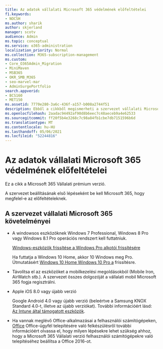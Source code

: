 ```yaml
---
title: Az adatok vállalati Microsoft 365 védelmének előfeltételei
f1.keywords:
- NOCSH
ms.author: sharik
author: skjerland
manager: scotv
audience: Admin
ms.topic: conceptual
ms.service: o365-administration
localization_priority: Normal
ms.collection: M365-subscription-management
ms.custom:
- Core_O365Admin_Migration
- MiniMaven
- MSB365
- OKR_SMB_M365
- seo-marvel-mar
- AdminSurgePortfolio
search.appverid:
- BCS160
- MET150
ms.assetid: 7770e280-3a6c-436f-a157-b008a2744f51
description: Ebből a cikkből megismerheti a szervezet vállalati Microsoft 365 és a felhasználók eszközein a munkahelyi adatok védelmével kapcsolatos követelményeket.
ms.openlocfilehash: 2aadac94492af90d8b6eec7c48aeceb9a4e62533
ms.sourcegitcommit: ff20f5b4e3268c7c98a84fb1cbe7db7151596b6d
ms.translationtype: MT
ms.contentlocale: hu-HU
ms.lasthandoff: 05/06/2021
ms.locfileid: "52244816"
---
```

# <a name="prerequisites-for-protecting-data-on-devices-with-microsoft-365-for-business"></a>Az adatok vállalati Microsoft 365 védelmének előfeltételei

Ez a cikk a Microsoft 365 Vállalati prémium verzió.

A szervezet beállításának első lépéseként be kell Microsoft 365, hogy megfelel-e az előfeltételeknek.
  
## <a name="requirements-for-setting-up-your-organization-with-microsoft-365-for-business"></a>A szervezet vállalati Microsoft 365 követelményei

- A windowsos eszközöknek Windows 7 Professional, Windows 8 Pro vagy Windows 8.1 Pro operációs rendszert kell futtatniuk.
    
    [Windows-eszközök frissítése a Windows Pro alkotói frissítésére](upgrade-to-windows-pro-creators-update.md)
    
    Ha futtatja a Windows 10 Home, akkor  10 Windows meg Pro. Útmutatásért [Windows 10 Home Windows 10 Pro a](../business-video/upgrade.md) frissítésre. 
    
- Távolítsa el az eszközöket a mobilkezelési megoldásokból (Mobile Iron, AirWatch stb.). A szervezet összes dolgozóját a vállalati mobil Microsoft 365 fogja regisztrálni.
    
- Apple iOS 8.0 vagy újabb verzió
    
    Google Android 4.0 vagy újabb verzió (beleértve a Samsung KNOX Standard 4.0-t, illetve az újabb verziókat). További információért lásd: [Az Intune által támogatott eszközök](/mem/intune/fundamentals/supported-devices-browsers).
    
- Ha vannak meglévő Office-alkalmazásai a felhasználói számítógépeken, [Office](prepare-for-office-client-deployment.md) Office-ügyfél telepítésére való felkészülésről további információért olvassa el, hogy milyen lépésekre lehet szükség ahhoz, hogy a Microsoft 365 Vállalati verzió felhasználói számítógépekre való telepítéséhez beállítsa a Office 2016-ot.